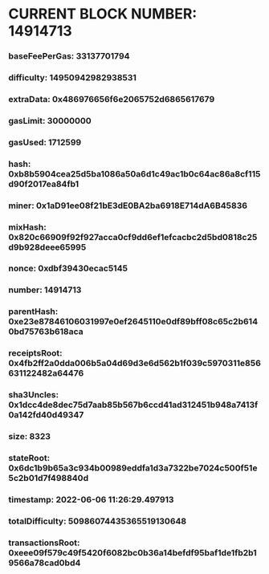 # CURRENT BLOCK NUMBER: 14914713

### baseFeePerGas: 33137701794
### difficulty: 14950942982938531
### extraData: 0x486976656f6e2065752d6865617679
### gasLimit: 30000000
### gasUsed: 1712599
### hash: 0xb8b5904cea25d5ba1086a50a6d1c49ac1b0c64ac86a8cf115d90f2017ea84fb1
### miner: 0x1aD91ee08f21bE3dE0BA2ba6918E714dA6B45836
### mixHash: 0x820c66909f92f927acca0cf9dd6ef1efcacbc2d5bd0818c25d9b928deee65995
### nonce: 0xdbf39430ecac5145
### number: 14914713
### parentHash: 0xe23e87846106031997e0ef2645110e0df89bff08c65c2b6140bd75763b618aca
### receiptsRoot: 0x4fb2ff2a0dda006b5a04d69d3e6d562b1f039c5970311e856631122482a64476
### sha3Uncles: 0x1dcc4de8dec75d7aab85b567b6ccd41ad312451b948a7413f0a142fd40d49347
### size: 8323
### stateRoot: 0x6dc1b9b65a3c934b00989eddfa1d3a7322be7024c500f51e5c2b01d7f498840d
### timestamp: 2022-06-06 11:26:29.497913
### totalDifficulty: 50986074435365519130648
### transactionsRoot: 0xeee09f579c49f5420f6082bc0b36a14befdf95baf1de1fb2b19566a78cad0bd4
